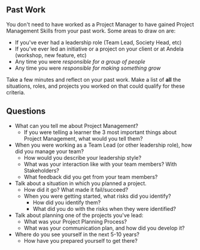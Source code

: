## Past Work
You don't need to have worked as a Project Manager to have gained Project Management Skills from your past work. Some areas to draw on are: 

- If you've ever had a leadership role (Team Lead, Society Head, etc)
- If you've ever led an initiative or a project on your client or at Andela (workshop, new feature, etc)
- Any time you were *responsible for a group of people*
- Any time you were *responsible for making something grow* 

Take a few minutes and reflect on your past work. Make a list of **all** the situations, roles, and projects you worked on that could qualify for these criteria.


## Questions 
* What can you tell me about Project Management? 
  * If you were telling a learner the 3 most important things about Project Management, what would you tell them? 
* When you were working as a Team Lead (or other leadership role), how did you manage your team? 
  * How would you describe your leadership style? 
  * What was your interaction like with your team members? With Stakeholders? 
  * What feedback did you get from your team members? 
* Talk about a situation in which you planned a project. 
  * How did it go? What made it fail/succeed? 
  * When you were getting started, what risks did you identify? 
    * How did you identify them? 
    * What did you do with the risks when they were identified? 
* Talk about planning one of the projects you've lead: 
  * What was your Project Planning Process? 
  * What was your communication plan, and how did you develop it? 
* Where do you see yourself in the next 5-10 years? 
  * How have you prepared yourself to get there? 
